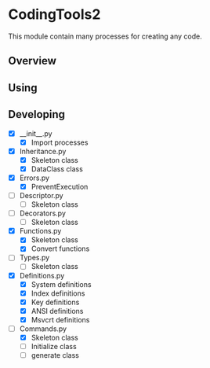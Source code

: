 # CodingTools2
This module contain many processes for creating any code.

## Overview

## Using

## Developing
- [x] \_\_init__.py
  - [x] Import processes
- [x] Inheritance.py
  - [x] Skeleton class
  - [x] DataClass class
- [x] Errors.py
  - [x] PreventExecution
- [ ] Descriptor.py
  - [ ] Skeleton class
- [ ] Decorators.py
  - [ ] Skeleton class
- [x] Functions.py
  - [x] Skeleton class
  - [x] Convert functions
- [ ] Types.py
  - [ ] Skeleton class
- [x] Definitions.py
  - [x] System definitions
  - [x] Index definitions
  - [x] Key definitions
  - [x] ANSI definitions
  - [x] Msvcrt definitions
- [ ] Commands.py
  - [x] Skeleton class
  - [ ] Initialize class
  - [ ] generate class
